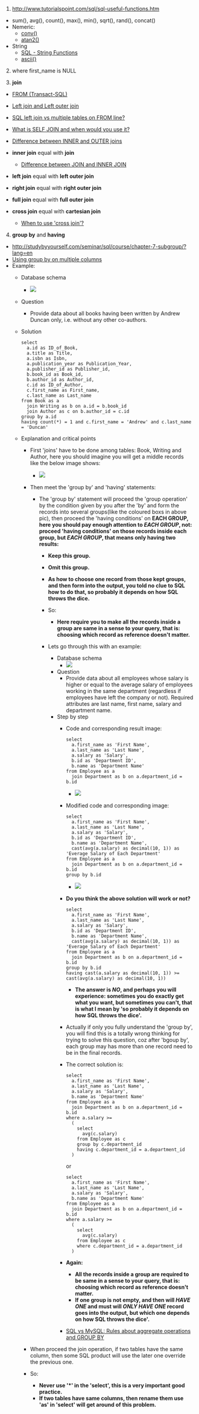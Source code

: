 1. http://www.tutorialspoint.com/sql/sql-useful-functions.htm
  - sum(), avg(), count(), max(), min(), sqrt(), rand(), concat()
  - Nemeric:
    - [conv()](http://www.tutorialspoint.com/sql/sql-numeric-functions.htm#function_conv)
    - [atan2()](https://zh.wikipedia.org/zh-cn/Atan2)
  - String
    - [SQL - String Functions](http://www.tutorialspoint.com/sql/sql-string-functions.htm)
    - [ascii()](http://www.tutorialspoint.com/sql/sql-string-functions.htm#function_ascii)

2. where first_name is NULL

3. **join**
  - [FROM (Transact-SQL)](https://msdn.microsoft.com/en-us/library/ms177634%28SQL.90%29.aspx)
  - [Left join and Left outer join](http://stackoverflow.com/questions/406294/left-join-and-left-outer-join-in-sql-server)
  - [SQL left join vs multiple tables on FROM line?](http://stackoverflow.com/questions/894490/sql-left-join-vs-multiple-tables-on-from-line/894659#894659)
  - [What is SELF JOIN and when would you use it?](http://stackoverflow.com/questions/3362038/what-is-self-join-and-when-would-you-use-it)

  - [Difference between INNER and OUTER joins](http://stackoverflow.com/questions/38549/difference-between-inner-and-outer-joins)

  - **inner join** equal with **join**
    - [Difference between JOIN and INNER JOIN](http://stackoverflow.com/questions/565620/difference-between-join-and-inner-join)
  - **left join** equal with **left outer join**
  - **right join** equal with **right outer join**
  - **full join** equal with **full outer join**
  - **cross join** equal with **cartesian join**
    - [When to use 'cross join'?](http://stackoverflow.com/questions/219716/what-are-the-uses-for-cross-join)

4. **group by** and **having**
  - http://studybyyourself.com/seminar/sql/course/chapter-7-subgroup/?lang=en
  - [Using group by on multiple columns](http://stackoverflow.com/questions/2421388/using-group-by-on-multiple-columns)
  - Example:
    - Database schema
      - <img src="images/20160401_0.png"/>
    - Question
      - Provide data about all books having been written by Andrew Duncan only, i.e. without any other co-authors.
    - Solution
    
      ```
      select
        a.id as ID_of_Book,
        a.title as Title,
        a.isbn as Isbn,
        a.publication_year as Publication_Year,
        a.publisher_id as Publisher_id,
        b.book_id as Book_id,
        b.author_id as Author_id,
        c.id as ID_of_Author,
        c.first_name as First_name,
        c.last_name as Last_name
      from Book as a
        join Writing as b on a.id = b.book_id
        join Author as c on b.author_id = c.id
      group by a.id
      having count(*) = 1 and c.first_name = 'Andrew' and c.last_name = 'Duncan'
      ```
    - Explanation and critical points
      - First 'joins' have to be done among tables: Book, Writing and Author, here you should imagine you will get a middle records like the below image shows:
        - <img src="images/20160401_1.png"/>
      - Then meet the 'group by' and 'having' statements:
        - The 'group by' statement will proceed the 'group operation' by the condition given by you after the 'by' and form the records into several groups(like the coloured boxs in above pic), then proceed the 'having conditions' on **EACH GROUP, here you should pay enough attention to _EACH GROUP_, not: proceed 'having conditions' on those records inside each group, but _EACH GROUP_, that means only having two results:**
          - **Keep this group.**
          - **Omit this group.**
          - **As how to choose one record from those kept groups, and then form into the output, you told no clue to SQL how to do that, so probably it depends on how SQL throws the dice.**
          - So:
            - **Here require you to make all the records inside a group are same in a sense to your query, that is: choosing which record as reference doesn't matter.**

          - Lets go through this with an example:
            - Database schema
              - <img src="images/20160402_0.png"/>
            - Question
              - Provide data about all employees whose salary is higher or equal to the average salary of employees working in the same department (regardless if employees have left the company or not). Required attributes are last name, first name, salary and department name.
            - Step by step
              - Code and corresponding result image:

                ```
                select
                  a.first_name as 'First Name',
                  a.last_name as 'Last Name',
                  a.salary as 'Salary',
                  b.id as 'Department ID',
                  b.name as 'Department Name'
                from Employee as a
                  join Department as b on a.department_id = b.id
                ```
                - <img src="images/20160402_1.png"/>

              - Modified code and corresponding image:

                ```
                select
                  a.first_name as 'First Name',
                  a.last_name as 'Last Name',
                  a.salary as 'Salary',
                  b.id as 'Department ID',
                  b.name as 'Department Name',
                  cast(avg(a.salary) as decimal(10, 1)) as 'Everage Salary of Each Department'
                from Employee as a
                  join Department as b on a.department_id = b.id
                group by b.id
                ```
                - <img src="images/20160402_2.png"/>

              - **Do you think the above solution will work or not?**

                ```
                select
                  a.first_name as 'First Name',
                  a.last_name as 'Last Name',
                  a.salary as 'Salary',
                  b.id as 'Department ID',
                  b.name as 'Department Name',
                  cast(avg(a.salary) as decimal(10, 1)) as 'Everage Salary of Each Department'
                from Employee as a
                  join Department as b on a.department_id = b.id
                group by b.id
                having cast(a.salary as decimal(10, 1)) >= cast(avg(a.salary) as decimal(10, 1))
                ```
              
                - **The answer is _NO_, and perhaps you will experience: sometimes you do exactly get what you want, but sometimes you can't, that is what I mean by 'so probably it depends on how SQL throws the dice'.**

              - Actually if only you fully understand the 'group by', you will find this is a totally wrong thinking for trying to solve this question, coz after 'bgoup by', each group may has more than one record need to be in the final records.
              - The correct solution is:

                ```
                select
                  a.first_name as 'First Name',
                  a.last_name as 'Last Name',
                  a.salary as 'Salary',
                  b.name as 'Department Name'
                from Employee as a
                  join Department as b on a.department_id = b.id
                where a.salary >=
                  (
                    select
                      avg(c.salary)
                    from Employee as c
                    group by c.department_id
                    having c.department_id = a.department_id
                  )
                ```
                or

                ```
                select
                  a.first_name as 'First Name',
                  a.last_name as 'Last Name',
                  a.salary as 'Salary',
                  b.name as 'Department Name'
                from Employee as a
                  join Department as b on a.department_id = b.id
                where a.salary >=
                  (
                    select
                      avg(c.salary)
                    from Employee as c
                    where c.department_id = a.department_id
                  )
                ```

              - **Again:**
                - **All the records inside a group are required to be same in a sense to your query, that is: choosing which record as reference doesn't matter.**
                - **If one group is not empty, and then will _HAVE ONE_ and must will _ONLY HAVE ONE_ record goes into the output, but which one depends on how SQL throws the dice'.**

              - [SQL vs MySQL: Rules about aggregate operations and GROUP BY](http://stackoverflow.com/questions/12843303/sql-vs-mysql-rules-about-aggregate-operations-and-group-by)

      - When proceed the join operation, if two tables have the same column, then some SQL product will use the later one override the previous one.
      - So:
        - **Never use '*' in the 'select', this is a very important good practice.**
        - **If two tables have same columns, then rename them use 'as' in 'select' will get around of this problem.**


